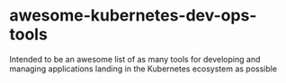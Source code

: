 # awesome-kubernetes-dev-ops-tools
Intended to be an awesome list of as many tools for developing and managing applications landing in the Kubernetes ecosystem as possible
